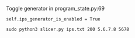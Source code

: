 Toggle generator in program_state.py:69

```
self.ips_generator_is_enabled = True
```

```
sudo python3 slicer.py ips.txt 200 5.6.7.8 5678
```